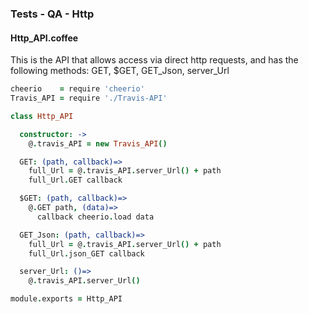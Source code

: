 ### Tests - QA - Http


#### Http_API.coffee

This is the API that allows access via direct http requests, and has the following methods: GET, $GET, GET_Json, server_Url

```coffee
cheerio    = require 'cheerio'
Travis_API = require './Travis-API'

class Http_API

  constructor: ->
    @.travis_API = new Travis_API()

  GET: (path, callback)=>
    full_Url = @.travis_API.server_Url() + path
    full_Url.GET callback

  $GET: (path, callback)=>
    @.GET path, (data)=>
      callback cheerio.load data

  GET_Json: (path, callback)=>
    full_Url = @.travis_API.server_Url() + path
    full_Url.json_GET callback

  server_Url: ()=>
    @.travis_API.server_Url()

module.exports = Http_API
```
